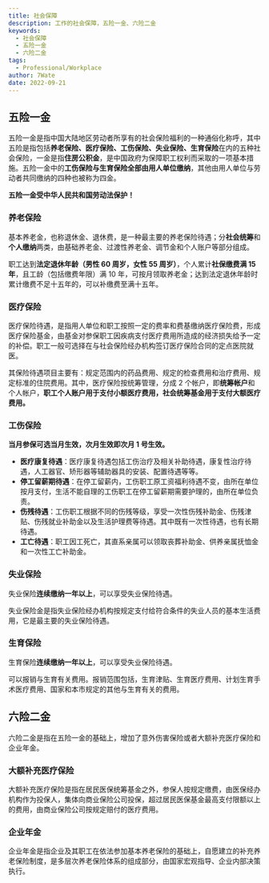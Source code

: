 ```yaml
---
title: 社会保障
description: 工作的社会保障，五险一金、六险二金
keywords:
  - 社会保障
  - 五险一金
  - 六险二金
tags:
  - Professional/Workplace
author: 7Wate
date: 2022-09-21
---
```


## 五险一金

五险一金是指中国大陆地区劳动者所享有的社会保险福利的一种通俗化称呼，其中五险是指包括**养老保险、医疗保险、工伤保险、失业保险、生育保险**在内的五种社会保险，一金是指**住房公积金**，是中国政府为保障职工权利而采取的一项基本措施。五险一金中的**工伤保险与生育保险全部由用人单位缴纳**，其他由用人单位与劳动者共同缴纳的四种也被称为四金。

**五险一金受中华人民共和国劳动法保护！**

### 养老保险

基本养老金，也称退休金、退休费，是一种最主要的养老保险待遇；分**社会统筹**和**个人缴纳**两类，由基础养老金、过渡性养老金、调节金和个人账户等部分组成。

职工达到**法定退休年龄（男性 60 周岁，女性 55 周岁）**，个人累计**社保缴费满 15 年**，且工龄（包括缴费年限）满 10 年，可按月领取养老金；达到法定退休年龄时累计缴费不足十五年的，可以补缴费至满十五年。

### 医疗保险

医疗保险待遇，是指用人单位和职工按照一定的费率和费基缴纳医疗保险费，形成医疗保险基金，由基金对参保职工因疾病支付医疗费用所造成的经济损失给予一定的补偿。职工一般可选择在与社会保险经办机构签订医疗保险合同的定点医院就医。

其保险待遇项目主要有：规定范围内的药品费用、规定的检查费用和治疗费用、规定标准的住院费用。其中，医疗保险按统筹管理，分成 2 个帐户，即**统筹帐户**和个人帐户，**职工个人账户用于支付小额医疗费用，社会统筹基金用于支付大额医疗费用。**

### 工伤保险

**当月参保可选当月生效，次月生效即次月 1 号生效。**

- **医疗康复待遇**：医疗康复待遇包括工伤治疗及相关补助待遇，康复性治疗待遇，人工器官、矫形器等辅助器具的安装、配置待遇等等。
- **停工留薪期待遇**：在停工留薪内，工伤职工原工资福利待遇不变，由所在单位按月支付，生活不能自理的工伤职工在停工留薪期需要护理的，由所在单位负责。
- **伤残待遇**：工伤职工根据不同的伤残等级，享受一次性伤残补助金、伤残津贴、伤残就业补助金以及生活护理费等待遇。其中既有一次性待遇，也有长期待遇。
- **工亡待遇**：职工因工死亡，其直系亲属可以领取丧葬补助金、供养亲属抚恤金和一次性工亡补助金。

### 失业保险

失业保险**连续缴纳一年以上**，可以享受失业保险待遇。

失业保险金是指失业保险经办机构按规定支付给符合条件的失业人员的基本生活费用，它是最主要的失业保险待遇。

### 生育保险

生育保险**连续缴纳一年以上**，可以享受失业保险待遇。

可以报销与生育有关费用。报销范围包括，生育津贴、生育医疗费用、计划生育手术医疗费用、国家和本市规定的其他与生育有关的费用。

## 六险二金

六险二金是指在五险一金的基础上，增加了意外伤害保险或者大额补充医疗保险和企业年金。

### 大额补充医疗保险

大额补充医疗保险是指在居民医保统筹基金之外，参保人按规定缴费，由医保经办机构作为投保人，集体向商业保险公司投保，超过居民医保基金最高支付限额以上的费用，由商业保险公司按规定赔付的医疗费用。

### 企业年金

企业年金是指企业及其职工在依法参加基本养老保险的基础上，自愿建立的补充养老保险制度，是多层次养老保险体系的组成部分，由国家宏观指导、企业内部决策执行。
